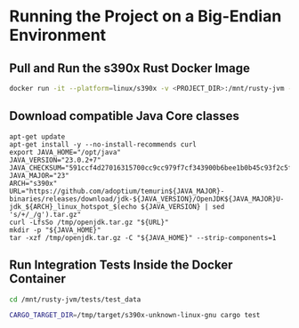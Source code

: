# Running the Project on a Big-Endian Environment

## Pull and Run the s390x Rust Docker Image
```bash
docker run -it --platform=linux/s390x -v <PROJECT_DIR>:/mnt/rusty-jvm --entrypoint /bin/bash s390x/rust
```

## Download compatible Java Core classes
```shell
apt-get update
apt-get install -y --no-install-recommends curl
export JAVA_HOME="/opt/java"
JAVA_VERSION="23.0.2+7"
JAVA_CHECKSUM="591ccf4d27016315700cc9cc979f7cf343900b6bee1b0b45c93f2c5f946e5aac"
JAVA_MAJOR="23"
ARCH="s390x"
URL="https://github.com/adoptium/temurin${JAVA_MAJOR}-binaries/releases/download/jdk-${JAVA_VERSION}/OpenJDK${JAVA_MAJOR}U-jdk_${ARCH}_linux_hotspot_$(echo ${JAVA_VERSION} | sed 's/+/_/g').tar.gz"
curl -LfsSo /tmp/openjdk.tar.gz "${URL}"
mkdir -p "${JAVA_HOME}"
tar -xzf /tmp/openjdk.tar.gz -C "${JAVA_HOME}" --strip-components=1
```

## Run Integration Tests Inside the Docker Container
```bash
cd /mnt/rusty-jvm/tests/test_data
```
```bash
CARGO_TARGET_DIR=/tmp/target/s390x-unknown-linux-gnu cargo test
```
